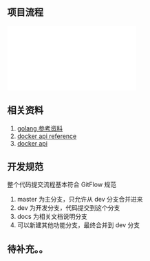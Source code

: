 ## 项目流程
![](github.com/yxwzaxns/cider/docs/Cider_process.pdf)

## 相关资料

1. [golang 参考资料](https://github.com/Unknwon/the-way-to-go_ZH_CN)
2. [docker api reference](https://docs.docker.com/develop/sdk/examples/#list-and-manage-containers)
2. [docker api](https://docs.docker.com/engine/api/v1.33/#operation/ContainerList)

## 开发规范
整个代码提交流程基本符合 GitFlow 规范
1. master 为主分支，只允许从 dev 分支合并进来
2. dev 为开发分支，代码提交到这个分支
3. docs 为相关文档说明分支
4. 可以新建其他功能分支，最终合并到 dev 分支

## 待补充。。
